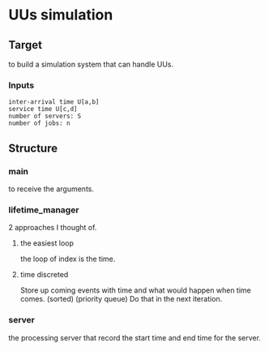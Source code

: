 # UUs simulation

## Target

to build a simulation system that can handle UUs.

### Inputs
```
inter-arrival time U[a,b]
service time U[c,d]
number of servers: S
number of jobs: n
```

## Structure

### main
to receive the arguments.

### lifetime_manager

2 approaches I thought of.

1. the easiest loop
    
    the loop of index is the time.

2. time discreted

    Store up coming events with time and what would happen when time comes. (sorted) (priority queue)
    Do that in the next iteration.

### server

the processing server that record the start time and end time for the server.